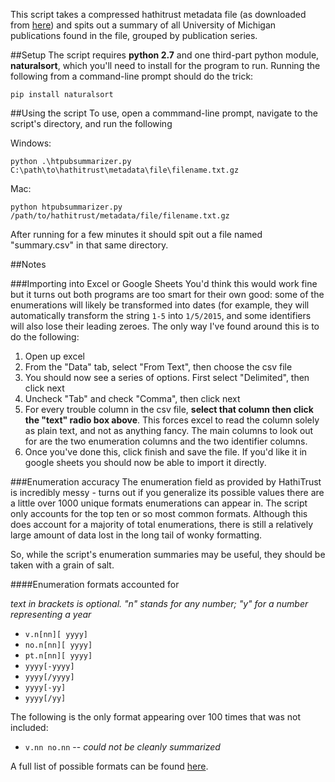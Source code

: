 This script takes a compressed hathitrust metadata file (as downloaded from [here](https://www.hathitrust.org/hathifiles)) and spits out a summary of all
University of Michigan publications found in the file, grouped by publication series.

##Setup
The script requires __python 2.7__ and one third-part python module, __naturalsort__, which you'll need to install for the program to run. 
Running the following from a command-line prompt should do the trick:

```
pip install naturalsort
```

##Using the script
To use, open a commmand-line prompt, navigate to the script's directory, and run the following

Windows:

```
python .\htpubsummarizer.py C:\path\to\hathitrust\metadata\file\filename.txt.gz
```

Mac:

```
python htpubsummarizer.py /path/to/hathitrust/metadata/file/filename.txt.gz
```

After running for a few minutes it should spit out a file named "summary.csv" in that same directory.


##Notes

###Importing into Excel or Google Sheets
You'd think this would work fine but it turns out both programs are too smart for their own good: some of the enumerations will likely be 
transformed into dates (for example, they will automatically transform the string ```1-5``` into ```1/5/2015```, and some identifiers will also lose their leading zeroes. 
The only way I've found around this is to do the following:

1. Open up excel
2. From the "Data" tab, select "From Text", then choose the csv file
3. You should now see a series of options. First select "Delimited", then click next
4. Uncheck "Tab" and check "Comma", then click next
5. For every trouble column in the csv file, __select that column then click the "text" radio box above__. This forces excel to read the column solely as plain text, and not as anything fancy. The main columns to look out for are the two enumeration columns and the two identifier columns.
6. Once you've done this, click finish and save the file. If you'd like it in google sheets you should now be able to import it directly.

###Enumeration accuracy
The enumeration field as provided by HathiTrust is incredibly messy - turns out if you generalize its possible values there are
a little over 1000 unique formats enumerations can appear in. The script only accounts for the top ten or so most common formats.
Although this does account for a majority of total enumerations, there is still a relatively large amount of data lost
in the long tail of wonky formatting.

So, while the script's enumeration summaries may be useful, they should be taken with a grain of salt.

####Enumeration formats accounted for

_text in brackets is optional. "n" stands for any number; "y" for a number representing a year_

* ```v.n[nn][ yyyy]```
* ```no.n[nn][ yyyy]```
* ```pt.n[nn][ yyyy]```
* ```yyyy[-yyyy]```
* ```yyyy[/yyyy]```
* ```yyyy[-yy]```
* ```yyyy[/yy]```


The following is the only format appearing over 100 times that was not included:

* ```v.nn no.nn``` -- _could not be cleanly summarized_

A full list of possible formats can be found [here](https://goo.gl/CRJYKJ).
